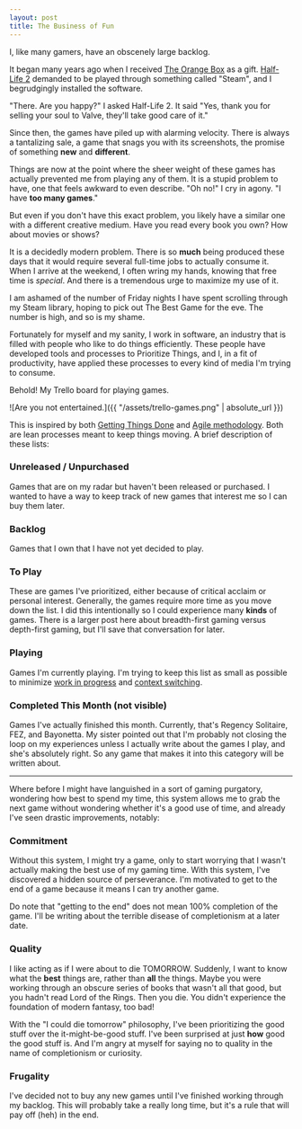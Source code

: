 ```yaml
---
layout: post
title: The Business of Fun
---
```


I, like many gamers, have an obscenely large backlog.

It began many years ago when I received [The Orange Box](https://en.wikipedia.org/wiki/The_Orange_Box) as a gift. [Half-Life 2](https://en.wikipedia.org/wiki/Half-Life_2) demanded to be played through something called "Steam", and I begrudgingly installed the software.

"There. Are you happy?" I asked Half-Life 2. It said "Yes, thank you for selling your soul to Valve, they'll take good care of it."

Since then, the games have piled up with alarming velocity. There is always a tantalizing sale, a game that snags you with its screenshots, the promise of something **new** and **different**.

Things are now at the point where the sheer weight of these games has actually prevented me from playing any of them. It is a stupid problem to have, one that feels awkward to even describe. "Oh no!" I cry in agony. "I have **too many games**."

But even if you don't have this exact problem, you likely have a similar one with a different creative medium. Have you read every book you own? How about movies or shows?

It is a decidedly modern problem. There is so **much** being produced these days that it would require several full-time jobs to actually consume it. When I arrive at the weekend, I often wring my hands, knowing that free time is _special_. And there is a tremendous urge to maximize my use of it.

I am ashamed of the number of Friday nights I have spent scrolling through my Steam library, hoping to pick out The Best Game for the eve. The number is high, and so is my shame.

Fortunately for myself and my sanity, I work in software, an industry that is filled with people who like to do things efficiently. These people have developed tools and processes to Prioritize Things, and I, in a fit of productivity, have applied these processes to every kind of media I'm trying to consume.

Behold! My Trello board for playing games.

![Are you not entertained.]({{ "/assets/trello-games.png" | absolute_url }})

This is inspired by both [Getting Things Done](https://hamberg.no/gtd/) and [Agile methodology](https://en.wikipedia.org/wiki/Agile_software_development). Both are lean processes meant to keep things moving. A brief description of these lists:

### Unreleased / Unpurchased

Games that are on my radar but haven't been released or purchased. I wanted to have a way to keep track of new games that interest me so I can buy them later.

### Backlog

Games that I own that I have not yet decided to play.

### To Play

These are games I've prioritized, either because of critical acclaim or personal interest. Generally, the games require more time as you move down the list. I did this intentionally so I could experience many **kinds** of games. There is a larger post here about breadth-first gaming versus depth-first gaming, but I'll save that conversation for later.

### Playing

Games I'm currently playing. I'm trying to keep this list as small as possible to minimize [work in progress](https://www.atlassian.com/agile/kanban/wip-limits) and [context switching](https://blog.trello.com/why-context-switching-ruins-productivity).

### Completed This Month (not visible)

Games I've actually finished this month. Currently, that's Regency Solitaire, FEZ, and Bayonetta. My sister pointed out that I'm probably not closing the loop on my experiences unless I actually write about the games I play, and she's absolutely right. So any game that makes it into this category will be written about.

---

Where before I might have languished in a sort of gaming purgatory, wondering how best to spend my time, this system allows me to grab the next game without wondering whether it's a good use of time, and already I've seen drastic improvements, notably:

### Commitment

Without this system, I might try a game, only to start worrying that I wasn't actually making the best use of my gaming time. With this system, I've discovered a hidden source of perseverance. I'm motivated to get to the end of a game because it means I can try another game.

Do note that "getting to the end" does not mean 100% completion of the game. I'll be writing about the terrible disease of completionism at a later date.

### Quality

I like acting as if I were about to die TOMORROW. Suddenly, I want to know what the **best** things are, rather than **all** the things. Maybe you were working through an obscure series of books that wasn't all that good, but you hadn't read Lord of the Rings. Then you die. You didn't experience the foundation of modern fantasy, too bad!

With the "I could die tomorrow" philosophy, I've been prioritizing the good stuff over the it-might-be-good stuff. I've been surprised at just **how** good the good stuff is. And I'm angry at myself for saying no to quality in the name of completionism or curiosity.

### Frugality

I've decided not to buy any new games until I've finished working through my backlog. This will probably take a really long time, but it's a rule that will pay off (heh) in the end.
